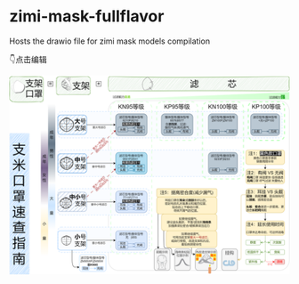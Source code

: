 # zimi-mask-fullflavor
Hosts the drawio file for zimi mask models compilation

👇点击编辑

[![Test Embedding draw.io](./支米口罩产品简介-可编辑.png)](https://app.diagrams.net/#Uxmoiduts/zimi-mask-fullflavor/develop/支米口罩产品简介-可编辑.png)
